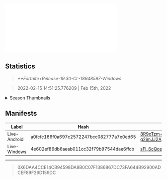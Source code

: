 <div style="pointer-events: none">
  <img style="pointer-events: none" src="https://raw.githubusercontent.com/Tectors/Archive/master/source/dependents/gen.19.30.svg" width="360" height="155">
<div>

## Statistics
> *++Fortnite+Release-19.30-CL-18948597-Windows*

> 2022-02-15 14:51:25.776209 | Feb 15th, 2022

<details>
  <summary>Season Thumbnails</summary>

  > Seasonal thumbnails are a season's normal ltms and their photos.

  | Name | ID |
  | - | - |
  | [Solo](https://raw.githubusercontent.com/Tectors/Archive/master/source/dependents/monthly-rotaton/playlist_defaultsolo_19_30.png) | Playlist_DefaultSolo |
  | [Duos](https://raw.githubusercontent.com/Tectors/Archive/master/source/dependents/monthly-rotaton/playlist_defaultduo_19_30.png) | Playlist_DefaultDuo |
  | [Trios](https://raw.githubusercontent.com/Tectors/Archive/master/source/dependents/monthly-rotaton/playlist_trios_19_30.png) | Playlist_Trios |
  | [Squads](https://raw.githubusercontent.com/Tectors/Archive/master/source/dependents/monthly-rotaton/playlist_defaultsquad_19_30.png) | Playlist_DefaultSquad |
</details>

## Manifests
| Label | Hash | Route |
| - | - | - |
| Live-Android | a0fcfc166f0a697c2572247bcc082777a7e0ed65 | [8R9oTzm-HRIn-HEB5UCp6-g2imJJ2A](https://github.com/Tectors/Archive/blob/master/manifests/8R9oTzm-HRIn-HEB5UCp6-g2imJJ2A.manifest) |
| Live-Windows | 4e602ef86db6aeab011cc32f79b97544dae6ffcb | [sFI_6cQceiw9r_ygt0u2ByaSfqpOdA](https://github.com/Tectors/Archive/blob/master/manifests/sFI_6cQceiw9r_ygt0u2ByaSfqpOdA.manifest) |

---

> 0X6DAA4CCE14CB94598DA8B0C07F1386867DC73FA644B92900ADCEF89F26D159DC

